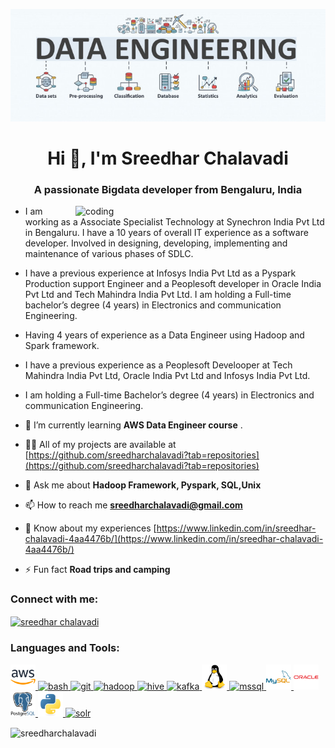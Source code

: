 ![logo](https://github.com/sreedharchalavadi/sreedharchalavadi/blob/main/data_engineer.jpg)
<h1 align="center">Hi 👋, I'm Sreedhar Chalavadi</h1>
<h3 align="center">A passionate Bigdata developer from Bengaluru, India</h3>

<img align="right" alt="coding" width="400" src="https://camo.githubusercontent.com/cae12fddd9d6982901d82580bdf321d81fb299141098ca1c2d4891870827bf17/68747470733a2f2f6d69726f2e6d656469756d2e636f6d2f6d61782f313336302f302a37513379765349765f7430696f4a2d5a2e676966">

-  I am working as a Associate Specialist Technology at Synechron India Pvt Ltd in Bengaluru. I have a 10 years of overall IT experience as a software developer. Involved in designing, developing, implementing and maintenance of various phases of SDLC.
  
-  I have a previous experience at Infosys India Pvt Ltd as a Pyspark Production support Engineer and a Peoplesoft developer in Oracle India Pvt Ltd and Tech Mahindra India Pvt Ltd. I am holding a Full-time bachelor’s degree (4 years) in Electronics and communication Engineering.
  
- Having 4 years of experience as a Data Engineer using Hadoop and Spark framework.

- I have a previous experience as a Peoplesoft Develooper at Tech Mahindra India Pvt Ltd, Oracle India Pvt Ltd and Infosys India Pvt Ltd.
  
- I am holding a Full-time Bachelor’s degree (4 years) in Electronics and communication Engineering.

- 🌱 I’m currently learning **AWS Data Engineer course** .

- 👨‍💻 All of my projects are available at [https://github.com/sreedharchalavadi?tab=repositories](https://github.com/sreedharchalavadi?tab=repositories)

- 💬 Ask me about **Hadoop Framework, Pyspark, SQL,Unix**

- 📫 How to reach me **sreedharchalavadi@gmail.com**

- 📄 Know about my experiences [https://www.linkedin.com/in/sreedhar-chalavadi-4aa4476b/](https://www.linkedin.com/in/sreedhar-chalavadi-4aa4476b/)

- ⚡ Fun fact **Road trips and camping**

<h3 align="left">Connect with me:</h3>
<p align="left">
<a href="https://linkedin.com/in/sreedhar chalavadi" target="blank"><img align="center" src="https://raw.githubusercontent.com/rahuldkjain/github-profile-readme-generator/master/src/images/icons/Social/linked-in-alt.svg" alt="sreedhar chalavadi" height="30" width="40" /></a>
</p>

<h3 align="left">Languages and Tools:</h3>
<p align="left"> <a href="https://aws.amazon.com" target="_blank" rel="noreferrer"> <img src="https://raw.githubusercontent.com/devicons/devicon/master/icons/amazonwebservices/amazonwebservices-original-wordmark.svg" alt="aws" width="40" height="40"/> </a> <a href="https://www.gnu.org/software/bash/" target="_blank" rel="noreferrer"> <img src="https://www.vectorlogo.zone/logos/gnu_bash/gnu_bash-icon.svg" alt="bash" width="40" height="40"/> </a> <a href="https://git-scm.com/" target="_blank" rel="noreferrer"> <img src="https://www.vectorlogo.zone/logos/git-scm/git-scm-icon.svg" alt="git" width="40" height="40"/> </a> <a href="https://hadoop.apache.org/" target="_blank" rel="noreferrer"> <img src="https://www.vectorlogo.zone/logos/apache_hadoop/apache_hadoop-icon.svg" alt="hadoop" width="40" height="40"/> </a> <a href="https://hive.apache.org/" target="_blank" rel="noreferrer"> <img src="https://www.vectorlogo.zone/logos/apache_hive/apache_hive-icon.svg" alt="hive" width="40" height="40"/> </a> <a href="https://kafka.apache.org/" target="_blank" rel="noreferrer"> <img src="https://www.vectorlogo.zone/logos/apache_kafka/apache_kafka-icon.svg" alt="kafka" width="40" height="40"/> </a> <a href="https://www.linux.org/" target="_blank" rel="noreferrer"> <img src="https://raw.githubusercontent.com/devicons/devicon/master/icons/linux/linux-original.svg" alt="linux" width="40" height="40"/> </a> <a href="https://www.microsoft.com/en-us/sql-server" target="_blank" rel="noreferrer"> <img src="https://www.svgrepo.com/show/303229/microsoft-sql-server-logo.svg" alt="mssql" width="40" height="40"/> </a> <a href="https://www.mysql.com/" target="_blank" rel="noreferrer"> <img src="https://raw.githubusercontent.com/devicons/devicon/master/icons/mysql/mysql-original-wordmark.svg" alt="mysql" width="40" height="40"/> </a> <a href="https://www.oracle.com/" target="_blank" rel="noreferrer"> <img src="https://raw.githubusercontent.com/devicons/devicon/master/icons/oracle/oracle-original.svg" alt="oracle" width="40" height="40"/> </a> <a href="https://www.postgresql.org" target="_blank" rel="noreferrer"> <img src="https://raw.githubusercontent.com/devicons/devicon/master/icons/postgresql/postgresql-original-wordmark.svg" alt="postgresql" width="40" height="40"/> </a> <a href="https://www.python.org" target="_blank" rel="noreferrer"> <img src="https://raw.githubusercontent.com/devicons/devicon/master/icons/python/python-original.svg" alt="python" width="40" height="40"/> </a> <a href="https://lucene.apache.org/solr/" target="_blank" rel="noreferrer"> <img src="https://www.vectorlogo.zone/logos/apache_solr/apache_solr-icon.svg" alt="solr" width="40" height="40"/> </a> </p>

<p><img align="center" src="https://github-readme-stats.vercel.app/api/top-langs?username=sreedharchalavadi&show_icons=true&locale=en&layout=compact" alt="sreedharchalavadi" /></p>
